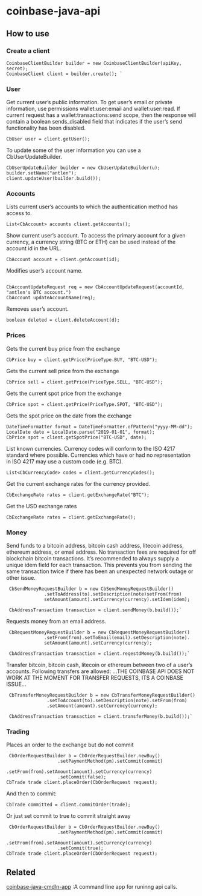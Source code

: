 # coinbase-java-api

## How to use

### Create a client 
``` 
CoinbaseClientBuilder builder = new CoinbaseClientBuilder(apiKey, secret); 
CoinbaseClient client = builder.create(); `
```
### User

Get current user’s public information. To get user’s email or private information,
use permissions wallet:user:email and wallet:user:read. If current request has a wallet:transactions:send scope,
then the response will contain a boolean sends_disabled field that indicates if the user’s send
functionality has been disabled.

```
CbUser user = client.getUser();
```
To update some of the user information you can use a CbUserUpdateBuilder.

```
CbUserUpdateBuilder builder = new CbUserUpdateBuilder(u);
builder.setName("antlen");
client.updateUser(builder.build());
```

### Accounts

Lists current user’s accounts to which the authentication method has access to.

```
List<CbAccount> accounts client.getAccounts();
```
Show current user’s account. To access the primary account for a given currency,
a currency string (BTC or ETH) can be used instead of the account id in the URL.

```
CbAccount account = client.getAccount(id);
```

Modifies user’s account name.

```

CbAccountUpdateRequest req = new CbAccountUpdateRequest(accountId, "antlen's BTC account.")
CbAccount updateAccountName(req);
```

Removes user’s account. 

```
boolean deleted = client.deleteAccount(d);
```

### Prices
Gets the current buy price from the exchange

```
CbPrice buy = client.getPrice(PriceType.BUY, "BTC-USD");
```

Gets the current sell price from the exchange

```
CbPrice sell = client.getPrice(PriceType.SELL, "BTC-USD");
```

Gets the current spot price from the exchange

```
CbPrice spot = client.getPrice(PriceType.SPOT, "BTC-USD");
```

Gets the spot price on the date from the exchange

```
DateTimeFormatter format = DateTimeFormatter.ofPattern("yyyy-MM-dd");
LocalDate date = LocalDate.parse("2019-01-01", format);
CbPrice spot = client.getSpotPrice("BTC-USD", date);
```
  
List known currencies. Currency codes will conform to the ISO 4217 standard where possible.
Currencies which have or had no representation in ISO 4217 may use a custom code (e.g. BTC).

```
List<CbCurrencyCode> codes = client.getCurrencyCodes();
```

Get the current exchange rates for the currency provided.

```
CbExchangeRate rates = client.getExchangeRate("BTC");
```

Get the USD exchange rates

```
CbExchangeRate rates = client.getExchangeRate();
```

### Money

Send funds to a bitcoin address, bitcoin cash address, litecoin address, ethereum address,
or email address. No transaction fees are required for off blockchain bitcoin transactions.
It’s recommended to always supply a unique idem field for each transaction.
This prevents you from sending the same transaction twice if there has been an unexpected network outage
or other issue.

```
 CbSendMoneyRequestBuilder b = new CbSendMoneyRequestBuilder()
              .setToAddress(to).setDescription(note)setFrom(from)
              setAmount(amount).setCurrency(currency).setIdem(idem);
 
 CbAddressTransaction transaction = client.sendMoney(b.build());`
```

Requests money from an email address.

```
 CbRequestMoneyRequestBuilder b = new CbRequestMoneyRequestBuilder()
              .setFrom(from).setToEmail(email).setDescription(note).
              setAmount(amount).setCurrency(currency);
 
 CbAddressTransaction transaction = client.reqestdMoney(b.build());`
```

Transfer bitcoin, bitcoin cash, litecoin or ethereum between two of a user’s accounts. Following transfers are allowed:
...THE COINBASE API DOES NOT WORK AT THE MOMENT FOR TRANSFER REQUESTS, ITS A COINBASE ISSUE...

```
 CbTransferMoneyRequestBuilder b = new CbTransferMoneyRequestBuilder()
               .setToAccount(to).setDescription(note).setFrom(from)
               .setAmount(amount).setCurrency(currency);
 
 CbAddressTransaction transaction = client.transferMoney(b.build());`
```

### Trading



Places an order to the exchange but do not commit
     
```
 CbOrderRequestBuilder b = CbOrderRequestBuilder.newBuy()
                   .setPaymentMethod(pm).setCommit(commit)
                   .setFrom(from).setAmount(amount).setCurrency(currency)
                   .setCommit(false);
CbTrade trade client.placeOrder(CbOrderRequest request);
```
And then to commit:

```
CbTrade committed = client.commitOrder(trade);
```
Or just set commit to true to commit straight away

```
 CbOrderRequestBuilder b = CbOrderRequestBuilder.newBuy()
                   .setPaymentMethod(pm).setCommit(commit)
                   .setFrom(from).setAmount(amount).setCurrency(currency)
                   .setCommit(true);
CbTrade trade client.placeOrder(CbOrderRequest request);
```

## Related

[coinbase-java-cmdln-app](https://github.com/antlen/coinbase-java-cmdln-app) :A command line app for runinng api calls.
